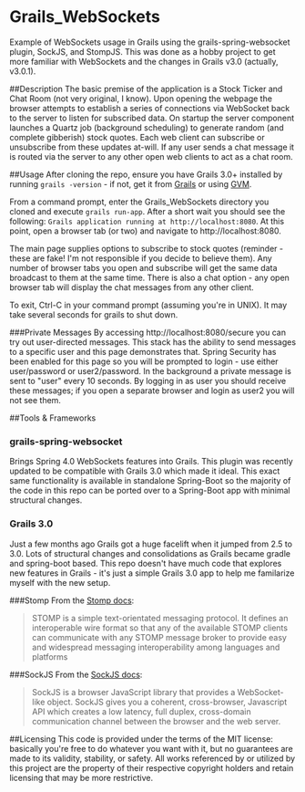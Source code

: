 # Grails_WebSockets
Example of WebSockets usage in Grails using the grails-spring-websocket plugin, SockJS, and StompJS. This was done as a hobby project to get more familiar with WebSockets and the changes in Grails v3.0 (actually, v3.0.1).

##Description
The basic premise of the application is a Stock Ticker and Chat Room (not very original, I know). Upon opening the webpage the browser attempts to establish a series of connections via WebSocket back to the server to listen for subscribed data. On startup the server component launches a Quartz job (background scheduling) to generate random (and complete gibberish) stock quotes. Each web client can subscribe or unsubscribe from these updates at-will. If any user sends a chat message it is routed via the server to any other open web clients to act as a chat room.

##Usage
After cloning the repo, ensure you have Grails 3.0+ installed by running `grails -version` - if not, get it from [Grails](https://grails.org/) or using [GVM](http://gvmtool.net/). 

From a command prompt, enter the Grails_WebSockets directory you cloned and execute `grails run-app`. After a short wait you should see the following: `Grails application running at http://localhost:8080`. At this point, open a browser tab (or two) and navigate to http://localhost:8080.

The main page supplies options to subscribe to stock quotes (reminder - these are fake! I'm not responsible if you decide to believe them). Any number of browser tabs you open and subscribe will get the same data broadcast to them at the same time. There is also a chat option - any open browser tab will display the chat messages from any other client.

To exit, Ctrl-C in your command prompt (assuming you're in UNIX). It may take several seconds for grails to shut down.

###Private Messages
By accessing http://localhost:8080/secure you can try out user-directed messages. This stack has the ability to send messages to a specific user and this page demonstrates that. Spring Security has been enabled for this page so you will be prompted to login - use either user/password or user2/password. In the background a private message is sent to "user" every 10 seconds. By logging in as user you should receive these messages; if you open a separate browser and login as user2 you will not see them.

##Tools & Frameworks
### grails-spring-websocket
Brings Spring 4.0 WebSockets features into Grails. This plugin was recently updated to be compatible with Grails 3.0 which made it ideal. This exact same functionality is available in standalone Spring-Boot so the majority of the code in this repo can be ported over to a Spring-Boot app with minimal structural changes.

### Grails 3.0
Just a few months ago Grails got a huge facelift when it jumped from 2.5 to 3.0. Lots of structural changes and consolidations as Grails became gradle and spring-boot based. This repo doesn't have much code that explores new features in Grails - it's just a simple Grails 3.0 app to help me familarize myself with the new setup.

###Stomp
From the [Stomp docs](http://jmesnil.net/stomp-websocket/doc/):
>STOMP is a simple text-orientated messaging protocol. It defines an interoperable wire format so that any of the available STOMP clients can communicate with any STOMP message broker to provide easy and widespread messaging interoperability among languages and platforms

###SockJS
From the [SockJS docs](https://github.com/sockjs/sockjs-client):
>SockJS is a browser JavaScript library that provides a WebSocket-like object. SockJS gives you a coherent, cross-browser, Javascript API which creates a low latency, full duplex, cross-domain communication channel between the browser and the web server.

##Licensing
This code is provided under the terms of the MIT license: basically you're free to do whatever you want with it, but no guarantees are made to its validity, stability, or safety. All works referenced by or utilized by this project are the property of their respective copyright holders and retain licensing that may be more restrictive.
